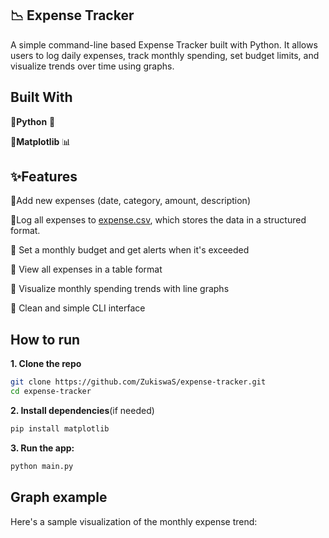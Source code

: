 ## 📉 Expense Tracker 

A simple command-line based Expense Tracker built with Python. It allows users to log daily expenses, track monthly spending, set budget limits, and visualize trends over time using graphs.

## Built With

🔸**Python** 🐍

🔸**Matplotlib** 📊


## ✨Features


 🔸Add new expenses (date, category, amount, description)

 🔸Log all expenses to [expense.csv](./expense.csv), which stores the data in a structured format.

 🔸 Set a monthly budget and get alerts when it's exceeded

 🔸 View all expenses in a table format

 🔸 Visualize monthly spending trends with line graphs

 🔸 Clean and simple CLI interface

## How to run

**1. Clone the repo**

```bash
git clone https://github.com/ZukiswaS/expense-tracker.git
cd expense-tracker
```

**2. Install dependencies**(if needed)

```bash
pip install matplotlib
```

**3. Run the app:**
```bash
python main.py
```

## Graph example

Here's a sample visualization of the monthly expense trend:







